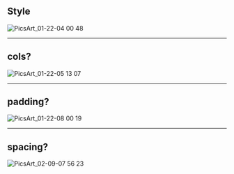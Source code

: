 ## Style
![PicsArt_01-22-04 00 48](https://user-images.githubusercontent.com/56244233/72905208-72aebc00-3d30-11ea-9d3e-ce3dc54dd019.png)
___
## cols?
![PicsArt_01-22-05 13 07](https://user-images.githubusercontent.com/56244233/72911523-85c68980-3d3a-11ea-809b-62d1eb9fae13.png)
___
## padding?
![PicsArt_01-22-08 00 19](https://user-images.githubusercontent.com/56244233/72924960-296f6400-3d52-11ea-8700-d4fbd25f9a09.png)
___
## spacing?
![PicsArt_02-09-07 56 23](https://user-images.githubusercontent.com/56244233/74108052-67ec8780-4b76-11ea-8d8e-aca4c02e115b.png)
